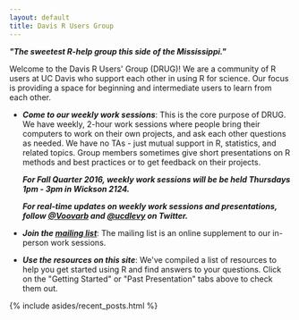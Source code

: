 ```yaml
---
layout: default
title: Davis R Users Group
---
```


<article class="row">
  <section class="small-12 large-8 columns page-content" markdown="1">

***"The sweetest R-help group this side of the Mississippi."***

Welcome to the Davis R Users' Group (DRUG)!  We are a community of R users at UC Davis who support each other in using R for science. Our focus is providing a space for beginning and intermediate users to learn from each other.

-   ***Come to our weekly work sessions***: This is the core purpose of DRUG.  We have weekly, 2-hour work sessions where people bring their computers to work on their own projects, and ask each other questions as needed.  We have no TAs - just mutual support in R, statistics, and related topics.  Group members sometimes give short presentations on R methods and best practices or to get feedback on their projects.

    ***For Fall Quarter 2016, weekly work sessions will be be held Thursdays 1pm - 3pm in Wickson 2124.***
    
    ***For real-time updates on weekly work sessions and presentations, follow [@Voovarb](http://www.twitter.com/Voovarb/) and [@ucdlevy](http://www.twitter.com/ucdlevy) on Twitter.***

 - ***Join the [mailing list](https://groups.google.com/d/forum/davis-rug)***: The mailing list is an online supplement to our in-person work sessions.

 - ***Use the resources on this site***: We've compiled a list of resources to help you get started using R and find answers to your questions.  Click on the "Getting Started" or "Past Presentation" tabs above to check them out.

</section>
    {% include asides/recent_posts.html %}
</article>
